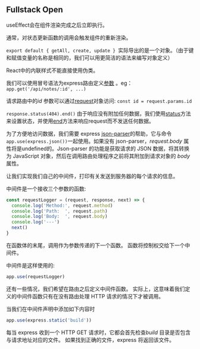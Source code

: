 ## Fullstack Open

useEffect会在组件渲染完成之后立即执行。

通常，对状态更新函数的调用会触发组件的重新渲染。

`export default { getAll, create, update } `实际导出的是一个对象。（由于键和赋值变量的名称是相同的，我们可以用更简洁的语法来编写对象定义）



React中的内联样式不能直接使用伪类。



我们可以使用冒号语法为express路由定义[参数](http://expressjs.com/en/guide/routing.html#route-parameters) 。eg：`app.get('/api/notes/:id', ...)`

请求路由中的*id* 参数可以通过[request](http://expressjs.com/en/api.html#req)对象访问: `const id = request.params.id`



`response.status(404).end()` 由于响应没有附加任何数据，我们使用[status](http://expressjs.com/en/4x/api.html#res.status)方法来设置状态，并使用[end](http://expressjs.com/en/4x/api.html#res.end)方法来响应request而不发送任何数据。



为了方便地访问数据，我们需要 express [json-parser](https://expressjs.com/en/api.html)的帮助，它与命令`app.use(express.json())`一起使用。如果没有 json-parser，*request.body* 属性将是undefined的。Json-parser 的功能是获取请求的 JSON 数据，将其转换为 JavaScript 对象，然后在调用路由处理程序之前将其附加到请求对象的 *body* 属性。



让我们实现我们自己的中间件，打印有关发送到服务器的每个请求的信息。

中间件是一个接收三个参数的函数:

```js
const requestLogger = (request, response, next) => {
  console.log('Method:', request.method)
  console.log('Path:  ', request.path)
  console.log('Body:  ', request.body)
  console.log('---')
  next()
}
```

在函数体的末尾，调用作为参数传递的下一个函数。 函数将控制权交给下一个中间件。

中间件是这样使用的:

```js
app.use(requestLogger)
```





还有一些情况，我们希望在路由之后定义中间件函数。 实际上，这意味着我们定义的中间件函数只有在没有路由处理 HTTP 请求的情况下才被调用。



当我们在中间件声明中添加如下内容时

```js
app.use(express.static('build'))
```

每当 express 收到一个 HTTP GET 请求时，它都会首先检查*build* 目录是否包含与请求地址对应的文件。 如果找到正确的文件，express 将返回该文件。